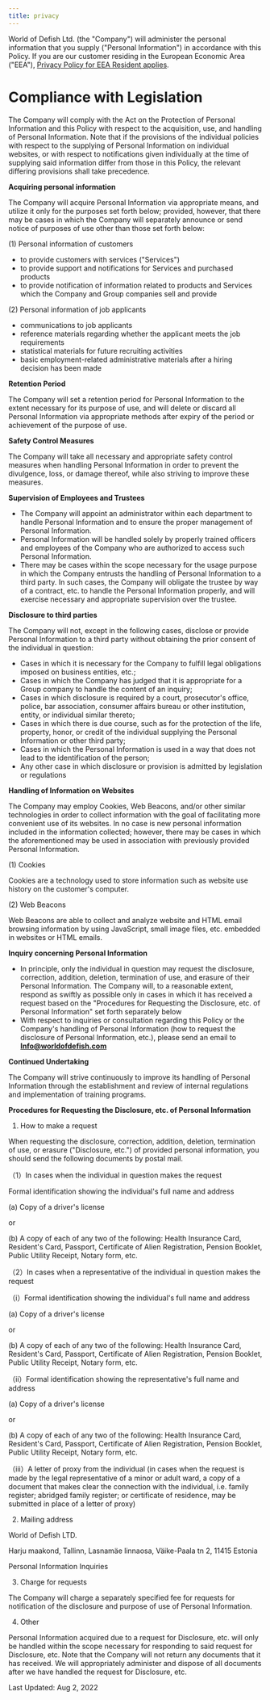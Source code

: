 ```yaml
---
title: privacy
---
```

<!--StartFragment-->

World of Defish Ltd. (the "Company") will administer the personal information that you supply ("Personal Information") in accordance with this Policy. If you are our customer residing in the European Economic Area ("EEA"), [Privacy Policy for EEA Resident applies](https://translate.google.com.ua/). 

# Compliance with Legislation

 The Company will comply with the Act on the Protection of Personal Information and this Policy with respect to the acquisition, use, and handling of Personal Information. Note that if the provisions of the individual policies with respect to the supplying of Personal Information on individual websites, or with respect to notifications given individually at the time of supplying said information differ from those in this Policy, the relevant differing provisions shall take precedence.

**Acquiring personal information** 

The Company will acquire Personal Information via appropriate means, and utilize it only for the purposes set forth below; provided, however, that there may be cases in which the Company will separately announce or send notice of purposes of use other than those set forth below: 

(1) Personal information of customers

* to provide customers with services ("Services")
* to provide support and notifications for Services and purchased products
* to provide notification of information related to products and Services which the Company and Group companies sell and provide

(2) Personal information of job applicants 

* communications to job applicants 
* reference materials regarding whether the applicant meets the job requirements
* statistical materials for future recruiting activities
* basic employment-related administrative materials after a hiring decision has been made





**Retention Period** 

The Company will set a retention period for Personal Information to the extent necessary for its purpose of use, and will delete or discard all Personal Information via appropriate methods after expiry of the period or achievement of the purpose of use. 

**Safety Control Measures** 

The Company will take all necessary and appropriate safety control measures when handling Personal Information in order to prevent the divulgence, loss, or damage thereof, while also striving to improve these measures. 

**Supervision of Employees and Trustees** 

* The Company will appoint an administrator within each department to handle Personal Information and to ensure the proper management of Personal Information. 
* Personal Information will be handled solely by properly trained officers and employees of the Company who are authorized to access such Personal Information.
* There may be cases within the scope necessary for the usage purpose in which the Company entrusts the handling of Personal Information to a third party. In such cases, the Company will obligate the trustee by way of a contract, etc. to handle the Personal Information properly, and will exercise necessary and appropriate supervision over the trustee.

**Disclosure to third parties** 

The Company will not, except in the following cases, disclose or provide Personal Information to a third party without obtaining the prior consent of the individual in question:

* Cases in which it is necessary for the Company to fulfill legal obligations imposed on business entities, etc.;
* Cases in which the Company has judged that it is appropriate for a Group company to handle the content of an inquiry;
* Cases in which disclosure is required by a court, prosecutor's office, police, bar association, consumer affairs bureau or other institution, entity, or individual similar thereto;
* Cases in which there is due course, such as for the protection of the life, property, honor, or credit of the individual supplying the Personal Information or other third party;
* Cases in which the Personal Information is used in a way that does not lead to the identification of the person;
* Any other case in which disclosure or provision is admitted by legislation or regulations

**Handling of Information on Websites** 

The Company may employ Cookies, Web Beacons, and/or other similar technologies in order to collect information with the goal of facilitating more convenient use of its websites. In no case is new personal information included in the information collected; however, there may be cases in which the aforementioned may be used in association with previously provided Personal Information.

(1) Cookies 

Cookies are a technology used to store information such as website use history on the customer's computer. 

(2) Web Beacons 

Web Beacons are able to collect and analyze website and HTML email browsing information by using JavaScript, small image files, etc. embedded in websites or HTML emails. 

**Inquiry concerning Personal Information** 

* In principle, only the individual in question may request the disclosure, correction, addition, deletion, termination of use, and erasure of their Personal Information. The Company will, to a reasonable extent, respond as swiftly as possible only in cases in which it has received a request based on the "Procedures for Requesting the Disclosure, etc. of Personal Information" set forth separately below
* With respect to inquiries or consultation regarding this Policy or the Company's handling of Personal Information (how to request the disclosure of Personal Information, etc.), please send an email to **Info@worldofdefish.com**

**Continued Undertaking** 

The Company will strive continuously to improve its handling of Personal Information through the establishment and review of internal regulations and implementation of training programs. 

**Procedures for Requesting the Disclosure, etc. of Personal Information** 

1. How to make a request 

When requesting the disclosure, correction, addition, deletion, termination of use, or erasure ("Disclosure, etc.") of provided personal information, you should send the following documents by postal mail. 

（1）In cases when the individual in question makes the request 

Formal identification showing the individual's full name and address 

(a) Copy of a driver's license 

or

(b) A copy of each of any two of the following: Health Insurance Card, Resident's Card, Passport, Certificate of Alien Registration, Pension Booklet, Public Utility Receipt, Notary form, etc. 

（2）In cases when a representative of the individual in question makes the request 

（i）Formal identification showing the individual's full name and address 

(a) Copy of a driver's license

 or 

(b) A copy of each of any two of the following: Health Insurance Card, Resident's Card, Passport, Certificate of Alien Registration, Pension Booklet, Public Utility Receipt, Notary form, etc. 

（ii）Formal identification showing the representative's full name and address

 (a) Copy of a driver's license

 or

 (b) A copy of each of any two of the following: Health Insurance Card, Resident's Card, Passport, Certificate of Alien Registration, Pension Booklet, Public Utility Receipt, Notary form, etc. 

（iii）A letter of proxy from the individual (in cases when the request is made by the legal representative of a minor or adult ward, a copy of a document that makes clear the connection with the individual, i.e. family register; abridged family register; or certificate of residence, may be submitted in place of a letter of proxy) 

2. Mailing address 

World of Defish LTD. 

Harju maakond, Tallinn, Lasnamäe linnaosa, Väike-Paala tn 2, 11415 Estonia 

Personal Information Inquiries 

3. Charge for requests 

The Company will charge a separately specified fee for requests for notification of the disclosure and purpose of use of Personal Information. 

4. Other 

Personal Information acquired due to a request for Disclosure, etc. will only be handled within the scope necessary for responding to said request for Disclosure, etc. Note that the Company will not return any documents that it has received. We will appropriately administer and dispose of all documents after we have handled the request for Disclosure, etc. 

Last Updated: Aug 2, 2022

<!--EndFragment-->